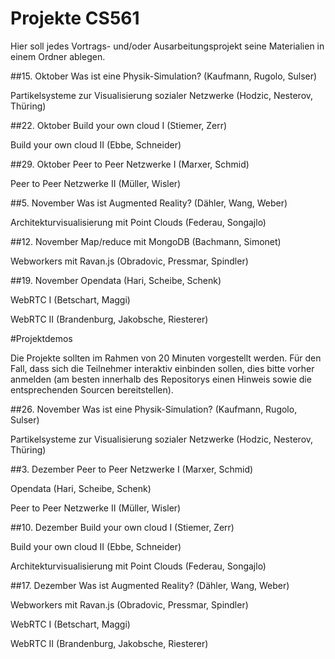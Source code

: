 Projekte CS561
========

Hier soll jedes Vortrags- und/oder Ausarbeitungsprojekt seine Materialien in einem Ordner ablegen.

##15. Oktober
Was ist eine Physik-Simulation? (Kaufmann, Rugolo, Sulser)

Partikelsysteme zur Visualisierung sozialer Netzwerke (Hodzic, Nesterov, Thüring)

##22. Oktober
Build your own cloud I (Stiemer, Zerr)

Build your own cloud II (Ebbe, Schneider)

##29. Oktober
Peer to Peer Netzwerke I (Marxer, Schmid)

Peer to Peer Netzwerke II (Müller, Wisler)

##5. November
Was ist Augmented Reality? (Dähler, Wang, Weber)

Architekturvisualisierung mit Point Clouds (Federau, Songajlo)

##12. November
Map/reduce mit MongoDB (Bachmann, Simonet)

Webworkers mit Ravan.js (Obradovic, Pressmar, Spindler)

##19. November
Opendata (Hari, Scheibe, Schenk)

WebRTC I (Betschart, Maggi)

WebRTC II (Brandenburg, Jakobsche, Riesterer)

#Projektdemos

Die Projekte sollten im Rahmen von 20 Minuten vorgestellt werden. Für den Fall, dass sich die Teilnehmer interaktiv einbinden sollen, dies bitte vorher anmelden (am besten innerhalb des Repositorys einen Hinweis sowie die entsprechenden Sourcen bereitstellen).






##26. November
Was ist eine Physik-Simulation? (Kaufmann, Rugolo, Sulser)

Partikelsysteme zur Visualisierung sozialer Netzwerke (Hodzic, Nesterov, Thüring)


##3. Dezember
Peer to Peer Netzwerke I (Marxer, Schmid)

Opendata (Hari, Scheibe, Schenk)

Peer to Peer Netzwerke II (Müller, Wisler)

##10. Dezember
Build your own cloud I (Stiemer, Zerr)

Build your own cloud II (Ebbe, Schneider)

Architekturvisualisierung mit Point Clouds (Federau, Songajlo)

##17. Dezember
Was ist Augmented Reality? (Dähler, Wang, Weber)

Webworkers mit Ravan.js (Obradovic, Pressmar, Spindler)

WebRTC I (Betschart, Maggi)

WebRTC II (Brandenburg, Jakobsche, Riesterer)

